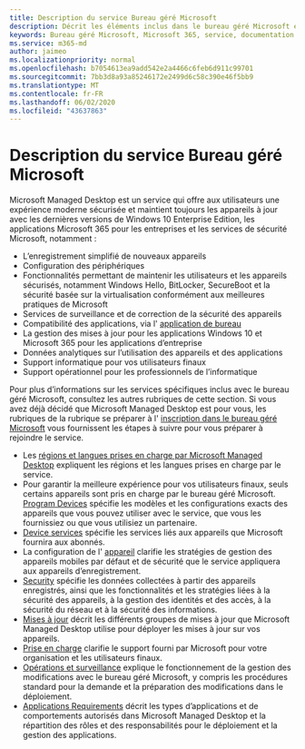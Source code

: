 ```yaml
---
title: Description du service Bureau géré Microsoft
description: Décrit les éléments inclus dans le bureau géré Microsoft en tant que service
keywords: Bureau géré Microsoft, Microsoft 365, service, documentation
ms.service: m365-md
author: jaimeo
ms.localizationpriority: normal
ms.openlocfilehash: b7054613ea9add542e2a4466c6feb6d911c99701
ms.sourcegitcommit: 7bb3d8a93a85246172e2499d6c58c390e46f5bb9
ms.translationtype: MT
ms.contentlocale: fr-FR
ms.lasthandoff: 06/02/2020
ms.locfileid: "43637863"
---
```

# <a name="microsoft-managed-desktop-service-description"></a>Description du service Bureau géré Microsoft

Microsoft Managed Desktop est un service qui offre aux utilisateurs une expérience moderne sécurisée et maintient toujours les appareils à jour avec les dernières versions de Windows 10 Enterprise Edition, les applications Microsoft 365 pour les entreprises et les services de sécurité Microsoft, notamment :

- L’enregistrement simplifié de nouveaux appareils
- Configuration des périphériques
- Fonctionnalités permettant de maintenir les utilisateurs et les appareils sécurisés, notamment Windows Hello, BitLocker, SecureBoot et la sécurité basée sur la virtualisation conformément aux meilleures pratiques de Microsoft
- Services de surveillance et de correction de la sécurité des appareils
- Compatibilité des applications, via l' [application de bureau](https://docs.microsoft.com/fasttrack/win-10-desktop-app-assure)
- La gestion des mises à jour pour les applications Windows 10 et Microsoft 365 pour les applications d’entreprise
- Données analytiques sur l’utilisation des appareils et des applications
- Support informatique pour vos utilisateurs finaux
- Support opérationnel pour les professionnels de l’informatique

Pour plus d’informations sur les services spécifiques inclus avec le bureau géré Microsoft, consultez les autres rubriques de cette section. Si vous avez déjà décidé que Microsoft Managed Desktop est pour vous, les rubriques de la rubrique se préparer à l' [inscription dans le bureau géré Microsoft](https://docs.microsoft.com/microsoft-365/managed-desktop/get-ready/) vous fournissent les étapes à suivre pour vous préparer à rejoindre le service.

- Les [régions et langues prises en charge par Microsoft Managed Desktop](regions-languages.md) expliquent les régions et les langues prises en charge par le service.
- Pour garantir la meilleure expérience pour vos utilisateurs finaux, seuls certains appareils sont pris en charge par le bureau géré Microsoft. [Program Devices](device-list.md) spécifie les modèles et les configurations exacts des appareils que vous pouvez utiliser avec le service, que vous les fournissiez ou que vous utilisiez un partenaire.
- [Device services](device-services.md) spécifie les services liés aux appareils que Microsoft fournira aux abonnés.
- La configuration de l' [appareil](device-policies.md) clarifie les stratégies de gestion des appareils mobiles par défaut et de sécurité que le service appliquera aux appareils d’enregistrement.
- [Security](security.md) spécifie les données collectées à partir des appareils enregistrés, ainsi que les fonctionnalités et les stratégies liées à la sécurité des appareils, à la gestion des identités et des accès, à la sécurité du réseau et à la sécurité des informations.
- [Mises à jour](updates.md) décrit les différents groupes de mises à jour que Microsoft Managed Desktop utilise pour déployer les mises à jour sur vos appareils.
- [Prise en charge](support.md) clarifie le support fourni par Microsoft pour votre organisation et les utilisateurs finaux.
- [Opérations et surveillance](operations-and-monitoring.md) explique le fonctionnement de la gestion des modifications avec le bureau géré Microsoft, y compris les procédures standard pour la demande et la préparation des modifications dans le déploiement.
- [Applications Requirements](mmd-app-requirements.md) décrit les types d’applications et de comportements autorisés dans Microsoft Managed Desktop et la répartition des rôles et des responsabilités pour le déploiement et la gestion des applications.
